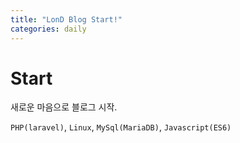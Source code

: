```yaml
---
title: "LonD Blog Start!"
categories: daily
---
```


# Start

새로운 마음으로 블로그 시작.

 `PHP(laravel)`, `Linux`, `MySql(MariaDB)`, `Javascript(ES6)` 